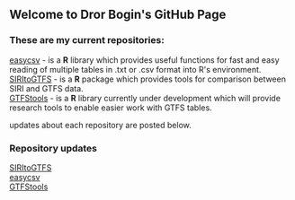 ## Welcome to Dror Bogin's GitHub Page    

### These are my current repositories:    
[easycsv](https://github.com/bogind/easycsv) - is a **R** library which provides useful functions for fast and easy reading of multiple tables in .txt or .csv format into R's environment.   
[SIRItoGTFS](https://github.com/bogind/SIRItoGTFS) - is a **R** package which provides tools for comparison between SIRI and GTFS data.   
[GTFStools](https://github.com/bogind/GTFStools) - is a **R** library currently under development which will provide research tools to enable easier work with GTFS tables.

updates about each repository are posted below.   
### Repository updates
[SIRItoGTFS](/docs/stg.md)    
[easycsv](/docs/easycsv.md)   
[GTFStools](/docs/gtfstools.md)




